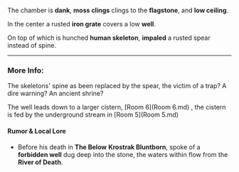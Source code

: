 The chamber is **dank**, **moss clings** clings to the **flagstone**, and **low ceiling**. 

In the center a rusted **iron grate** covers a low **well**.

On top of which is hunched **human skeleton**, **impaled** a rusted spear instead of spine.

---

### More Info:

The skeletons' spine as been replaced by the spear, the victim of a trap? A dire warning? An ancient shrine?

The well leads down to a larger cistern, [Room 6](Room 6.md) , the cistern is fed by the underground stream in [Room 5](Room 5.md)

#### Rumor & Local Lore

* Before his death in **The Below** **Krostrak Bluntborn**, spoke of a **forbidden well** dug deep into the stone, the waters within flow from the **River of Death**.
